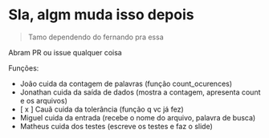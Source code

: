 # Sla, algm muda isso depois

> Tamo dependendo do fernando pra essa

Abram PR ou issue qualquer coisa

Funções:
- João cuida da contagem de palavras (função count_ocurences)
- Jonathan cuida da saída de dados (mostra a contagem, apresenta count e os arquivos)
- [ x ] Cauã cuida da tolerância (função q vc já fez)
- Miguel cuida da entrada (recebe o nome do arquivo, palavra de busca)
- Matheus cuida dos testes (escreve os testes e faz o slide)
